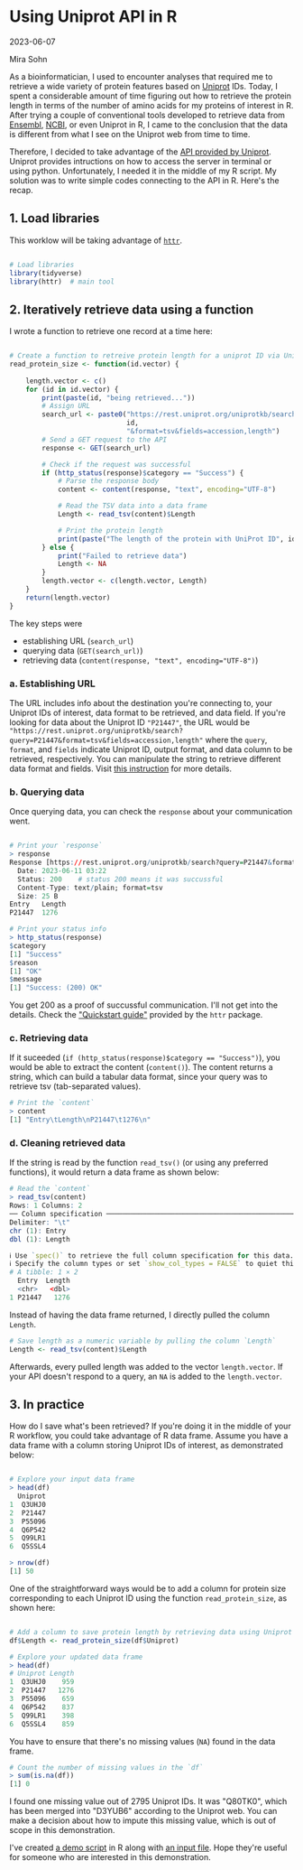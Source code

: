 Using Uniprot API in R
======================

2023-06-07

Mira Sohn

As a bioinformatician, I used to encounter analyses that required me to retrieve a wide variety of protein features based on [Uniprot](https://www.uniprot.org/) IDs. Today, I spent a considerable amount of time figuring out how to retrieve the protein length in terms of the number of amino acids for my proteins of interest in R. After trying a couple of conventional tools developed to retrieve data from [Ensembl](https://useast.ensembl.org/index.html), [NCBI](https://www.ncbi.nlm.nih.gov/), or even Uniprot in R, I came to the conclusion that the data is different from what I see on the Uniprot web from time to time.

Therefore, I decided to take advantage of the [API provided by Uniprot](https://www.uniprot.org/help/api). Uniprot provides intructions on how to access the server in terminal or using python. Unfortunately, I needed it in the middle of my R script. My solution was to write simple codes connecting to the API in R. Here's the recap.

## 1. Load libraries

This worklow will be taking advantage of [`httr`](https://httr.r-lib.org/index.html).

```r

# Load libraries
library(tidyverse)
library(httr)  # main tool

```

## 2. Iteratively retrieve data using a function

I wrote a function to retrieve one record at a time here:

```r

# Create a function to retreive protein length for a uniprot ID via Uniprot API
read_protein_size <- function(id.vector) { 
    
    length.vector <- c()
    for (id in id.vector) {
        print(paste(id, "being retrieved..."))
        # Assign URL
        search_url <- paste0("https://rest.uniprot.org/uniprotkb/search?query=",
                             id,
                             "&format=tsv&fields=accession,length")
        # Send a GET request to the API
        response <- GET(search_url)

        # Check if the request was successful
        if (http_status(response)$category == "Success") {
            # Parse the response body
            content <- content(response, "text", encoding="UTF-8")

            # Read the TSV data into a data frame
            Length <- read_tsv(content)$Length

            # Print the protein length
            print(paste("The length of the protein with UniProt ID", id, "is", Length, "amino acids."))
        } else {
            print("Failed to retrieve data")
            Length <- NA
        }
        length.vector <- c(length.vector, Length)
    }
    return(length.vector)
}

```

The key steps were

- establishing URL (`search_url`)
- querying data (`GET(search_url)`)
- retrieving data (`content(response, "text", encoding="UTF-8")`)

### a. Establishing URL

The URL includes info about the destination you're connecting to, your Uniprot IDs of interest, data format to be retrieved, and data field. If you're looking for data about the Uniprot ID `"P21447"`, the URL would be `"https://rest.uniprot.org/uniprotkb/search?query=P21447&format=tsv&fields=accession,length"` where the `query`, `format`, and `fields` indicate Uniprot ID, output format, and data column to be retrieved, respectively. You can manipulate the string to retrieve different data format and fields. Visit [this instruction](https://www.uniprot.org/help/api_queries) for more details.

### b. Querying data

Once querying data, you can check the `response` about your communication went.

```r

# Print your `response`
> response
Response [https://rest.uniprot.org/uniprotkb/search?query=P21447&format=tsv&fields=accession,length]
  Date: 2023-06-11 03:22
  Status: 200    # status 200 means it was succussful
  Content-Type: text/plain; format=tsv
  Size: 25 B
Entry   Length
P21447  1276

# Print your status info
> http_status(response)
$category
[1] "Success"
$reason
[1] "OK"
$message
[1] "Success: (200) OK"

```

You get 200 as a proof of succussful communication. I'll not get into the details. Check the ["Quickstart guide"](https://cran.r-project.org/web/packages/httr/vignettes/quickstart.html) provided by the `httr` package.

### c. Retrieving data

If it suceeded (`if (http_status(response)$category == "Success")`), you would be able to extract the content (`content()`). The content returns a string, which can build a tabular data format, since your query was to retrieve tsv (tab-separated values).

```r
# Print the `content`
> content
[1] "Entry\tLength\nP21447\t1276\n"
```

### d. Cleaning retrieved data

If the string is read by the function `read_tsv()` (or using any preferred functions), it would return a data frame as shown below:

```r
# Read the `content`
> read_tsv(content)
Rows: 1 Columns: 2
── Column specification ───────────────────────────────────────────────────────────────────────────────────────────────
Delimiter: "\t"
chr (1): Entry
dbl (1): Length

ℹ Use `spec()` to retrieve the full column specification for this data.
ℹ Specify the column types or set `show_col_types = FALSE` to quiet this message.
# A tibble: 1 × 2
  Entry  Length
  <chr>   <dbl>
1 P21447   1276

```

Instead of having the data frame returned, I directly pulled the column `Length`.


```r
# Save length as a numeric variable by pulling the column `Length`
Length <- read_tsv(content)$Length
```

Afterwards, every pulled length was added to the vector `length.vector`. If your API doesn't respond to a query, an `NA` is added to the `length.vector`.

## 3. In practice

How do I save what's been retrieved? If you're doing it in the middle of your R workflow, you could take advantage of R data frame. Assume you have a data frame with a column storing Uniprot IDs of interest, as demonstrated below:

```r

# Explore your input data frame
> head(df)
  Uniprot
1  Q3UHJ0
2  P21447
3  P55096
4  Q6P542
5  Q99LR1
6  Q5SSL4

> nrow(df)
[1] 50

```

One of the straightforward ways would be to add a column for protein size corresponding to each Uniprot ID using the function `read_protein_size`, as shown here:

```r

# Add a column to save protein length by retrieving data using Uniprot API
df$Length <- read_protein_size(df$Uniprot)

# Explore your updated data frame
> head(df)
# Uniprot Length
1  Q3UHJ0    959
2  P21447   1276
3  P55096    659
4  Q6P542    837
5  Q99LR1    398
6  Q5SSL4    859
```

You have to ensure that there's no missing values (`NA`) found in the data frame.

```r
# Count the number of missing values in the `df`
> sum(is.na(df))
[1] 0
```

I found one missing value out of 2795 Uniprot IDs. It was "Q80TK0", which has been merged into "D3YUB6" according to the Uniprot web. You can make a decision about how to impute this missing value, which is out of scope in this demonstration.

I've created [a demo script](https://github.com/Mira0507/uniprot_api/blob/main/api_demo.Rmd) in R along with [an input file](https://github.com/Mira0507/uniprot_api/blob/main/uniprot_input_demo.txt). Hope they're useful for someone who are interested in this demonstration.
